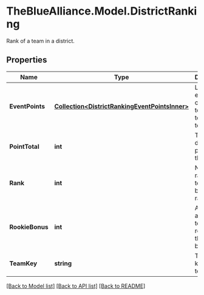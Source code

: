 # TheBlueAlliance.Model.DistrictRanking
Rank of a team in a district.

## Properties

Name | Type | Description | Notes
------------ | ------------- | ------------- | -------------
**EventPoints** | [**Collection&lt;DistrictRankingEventPointsInner&gt;**](DistrictRankingEventPointsInner.md) | List of events that contributed to the point total for the team. | [optional] 
**PointTotal** | **int** | Total district points for the team. | 
**Rank** | **int** | Numerical rank of the team, 1 being top rank. | 
**RookieBonus** | **int** | Any points added to a team as a result of the rookie bonus. | [optional] 
**TeamKey** | **string** | TBA team key for the team. | 

[[Back to Model list]](../../README.md#documentation-for-models) [[Back to API list]](../../README.md#documentation-for-api-endpoints) [[Back to README]](../../README.md)

